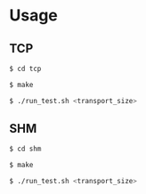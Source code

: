 # Usage

## TCP
```sh
$ cd tcp

$ make

$ ./run_test.sh <transport_size>
```

## SHM
```sh
$ cd shm

$ make

$ ./run_test.sh <transport_size>
```
